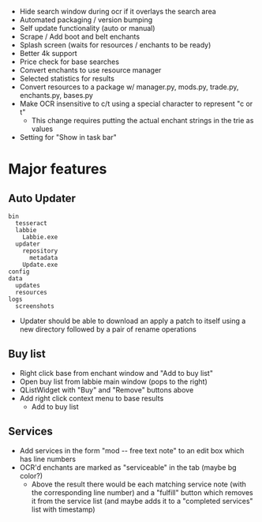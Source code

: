 - Hide search window during ocr if it overlays the search area
- Automated packaging / version bumping
- Self update functionality (auto or manual)
- Scrape / Add boot and belt enchants
- Splash screen (waits for resources / enchants to be ready)
- Better 4k support
- Price check for base searches
- Convert enchants to use resource manager
- Selected statistics for results
- Convert resources to a package w/ manager.py, mods.py, trade.py, enchants.py, bases.py
- Make OCR insensitive to c/t using a special character to represent "c or t"
  - This change requires putting the actual enchant strings in the trie as values
- Setting for "Show in task bar"

# Major features
## Auto Updater
```
bin
  tesseract
  labbie
    Labbie.exe
  updater
    repository
      metadata
    Update.exe
config
data
  updates
  resources
logs
  screenshots
```

- Updater should be able to download an apply a patch to itself using a new directory followed by a pair of rename operations

## Buy list
- Right click base from enchant window and "Add to buy list"
- Open buy list from labbie main window (pops to the right)
- QListWidget with "Buy" and "Remove" buttons above
- Add right click context menu to base results
    - Add to buy list
## Services
- Add services in the form "mod -- free text note" to an edit box which has line numbers
- OCR'd enchants are marked as "serviceable" in the tab (maybe bg color?)
  - Above the result there would be each matching service note (with the corresponding line number) and a "fulfill" button which removes it from the service list (and maybe adds it to a "completed services" list with timestamp)